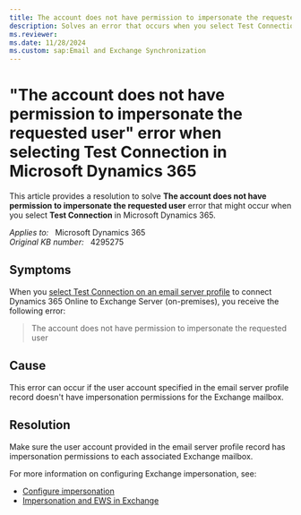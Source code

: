 ```yaml
---
title: The account does not have permission to impersonate the requested user error when selecting Test Connection
description: Solves an error that occurs when you select Test Connection on an email server profile in Microsoft Dynamics 365.
ms.reviewer: 
ms.date: 11/28/2024
ms.custom: sap:Email and Exchange Synchronization
---
```

# "The account does not have permission to impersonate the requested user" error when selecting Test Connection in Microsoft Dynamics 365

This article provides a resolution to solve **The account does not have permission to impersonate the requested user** error that might occur when you select **Test Connection** in Microsoft Dynamics 365.

_Applies to:_ &nbsp; Microsoft Dynamics 365  
_Original KB number:_ &nbsp; 4295275

## Symptoms

When you [select Test Connection on an email server profile](/power-platform/admin/connect-exchange-server-on-premises#create-an-email-server-profile) to connect Dynamics 365 Online to Exchange Server (on-premises), you receive the following error:

> The account does not have permission to impersonate the requested user

## Cause

This error can occur if the user account specified in the email server profile record doesn't have impersonation permissions for the Exchange mailbox.

## Resolution

Make sure the user account provided in the email server profile record has impersonation permissions to each associated Exchange mailbox.

For more information on configuring Exchange impersonation, see:

- [Configure impersonation](/exchange/client-developer/exchange-web-services/how-to-configure-impersonation)
- [Impersonation and EWS in Exchange](/exchange/client-developer/exchange-web-services/impersonation-and-ews-in-exchange)

